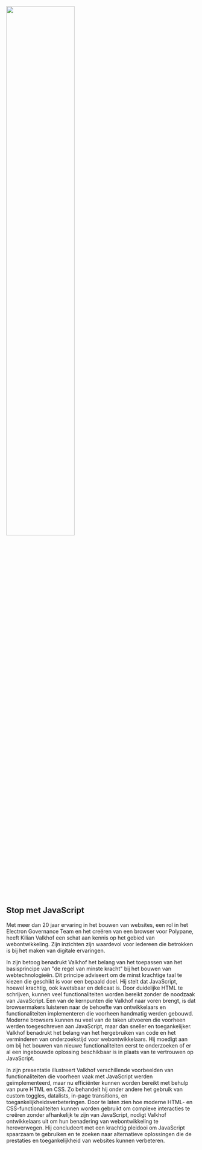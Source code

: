 <img width="60%" src="https://polypane.app/general/logo.png" alt="">
<br>
<br>
<h2>Stop met JavaScript</h2>

<p>
                Met meer dan 20 jaar ervaring in het bouwen van websites, een rol in het Electron Governance Team en het
                creëren van een browser voor Polypane, heeft Kilian Valkhof een schat aan kennis op het gebied van
                webontwikkeling. Zijn inzichten zijn waardevol voor iedereen die betrokken is bij het maken van digitale
                ervaringen.</p>


<p>In zijn betoog benadrukt Valkhof het belang van het toepassen van het basisprincipe van "de regel van
                minste kracht" bij het bouwen van webtechnologieën. Dit principe adviseert om de minst krachtige taal te
                kiezen die geschikt is voor een bepaald doel. Hij stelt dat JavaScript, hoewel krachtig, ook kwetsbaar
                en delicaat is. Door duidelijke HTML te schrijven, kunnen veel functionaliteiten worden bereikt zonder
                de noodzaak van JavaScript. Een van de kernpunten die Valkhof naar voren brengt, is dat browsermakers
                luisteren naar de behoefte van ontwikkelaars en functionaliteiten implementeren die voorheen handmatig
                werden gebouwd. Moderne browsers kunnen nu veel van de taken uitvoeren die voorheen werden toegeschreven
                aan JavaScript, maar dan sneller en toegankelijker. Valkhof benadrukt het belang van het hergebruiken
                van code en het verminderen van onderzoekstijd voor webontwikkelaars. Hij moedigt aan om bij het bouwen
                van nieuwe
                functionaliteiten eerst te onderzoeken of er al een ingebouwde oplossing beschikbaar is in plaats van te
                vertrouwen op JavaScript.</p>

<p>In zijn presentatie illustreert Valkhof verschillende voorbeelden van functionaliteiten die voorheen
                vaak met JavaScript werden geïmplementeerd, maar nu efficiënter kunnen worden bereikt met behulp van
                pure HTML en CSS. Zo behandelt hij onder andere het gebruik van custom toggles, datalists, in-page
                transitions, en toegankelijkheidsverbeteringen. Door te laten zien hoe moderne HTML- en
                CSS-functionaliteiten kunnen worden gebruikt om complexe
                interacties te creëren zonder afhankelijk te zijn van JavaScript, nodigt Valkhof ontwikkelaars uit om
                hun benadering van webontwikkeling te heroverwegen. Hij concludeert met een krachtig pleidooi om
                JavaScript spaarzaam te gebruiken en te zoeken naar alternatieve oplossingen die de prestaties en
                toegankelijkheid van websites kunnen verbeteren.</p>
